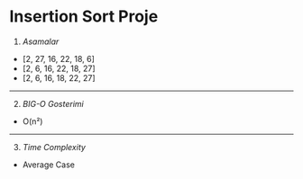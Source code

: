 # Insertion Sort Proje
1. *Asamalar*
- [2, 27, 16, 22, 18, 6]
- [2, 6, 16, 22, 18, 27]
- [2, 6, 16, 18, 22, 27]
- - -
2. *BIG-O Gosterimi*
- O(n²)
- - -
3. *Time Complexity*
- Average Case